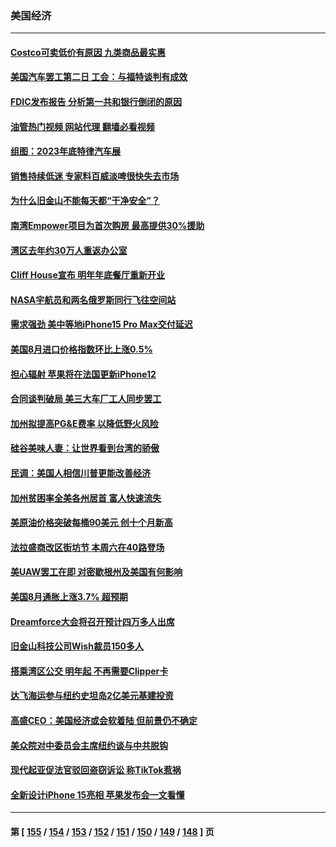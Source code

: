 ### 美国经济
---
#### [Costco可卖低价有原因 九类商品最实惠](../../pages/ncid1078158/n14074023.md?09172045) 
#### [美国汽车罢工第二日 工会：与福特谈判有成效](../../pages/ncid1078158/n14075233.md?09172045) 
#### [FDIC发布报告 分析第一共和银行倒闭的原因](../../pages/ncid1078158/n14075208.md?09172045) 
#### [油管热门视频 网站代理 翻墙必看视频](http://138.2.39.72:81/youtube.html?epic-marker?09172045)
#### [组图：2023年底特律汽车展](../../pages/ncid1078158/n14074884.md?09172045) 
#### [销售持续低迷 专家料百威淡啤很快失去市场](../../pages/ncid1078158/n14075005.md?09172045) 
#### [为什么旧金山不能每天都“干净安全”？](../../pages/ncid1078158/n14074933.md?09172045) 
#### [南湾Empower项目为首次购房 最高提供30%援助](../../pages/ncid1078158/n14074929.md?09172045) 
#### [湾区去年约30万人重返办公室](../../pages/ncid1078158/n14074921.md?09172045) 
#### [Cliff House宣布 明年年底餐厅重新开业](../../pages/ncid1078158/n14074870.md?09172045) 
#### [NASA宇航员和两名俄罗斯同行飞往空间站](../../pages/ncid1078158/n14074611.md?09172045) 
#### [需求强劲 美中等地iPhone15 Pro Max交付延迟](../../pages/ncid1078158/n14074640.md?09172045) 
#### [美国8月进口价格指数环比上涨0.5%](../../pages/ncid1078158/n14074628.md?09172045) 
#### [担心辐射 苹果将在法国更新iPhone12](../../pages/ncid1078158/n14074544.md?09172045) 
#### [合同谈判破局 美三大车厂工人同步罢工](../../pages/ncid1078158/n14074336.md?09172045) 
#### [加州拟提高PG&E费率 以降低野火风险](../../pages/ncid1078158/n14074353.md?09172045) 
#### [硅谷美味人妻：让世界看到台湾的骄傲](../../pages/ncid1078158/n14074297.md?09172045) 
#### [民调：美国人相信川普更能改善经济](../../pages/ncid1078158/n14074136.md?09172045) 
#### [加州贫困率全美各州居首 富人快速流失](../../pages/ncid1078158/n14074128.md?09172045) 
#### [美原油价格突破每桶90美元 创十个月新高](../../pages/ncid1078158/n14073979.md?09172045) 
#### [法拉盛商改区街坊节 本周六在40路登场](../../pages/ncid1078158/n14073487.md?09172045) 
#### [美UAW罢工在即 对密歇根州及美国有何影响](../../pages/ncid1078158/n14073327.md?09172045) 
#### [美国8月通胀上涨3.7% 超预期](../../pages/ncid1078158/n14073101.md?09172045) 
#### [Dreamforce大会将召开预计四万多人出席](../../pages/ncid1078158/n14072818.md?09172045) 
#### [旧金山科技公司Wish裁员150多人](../../pages/ncid1078158/n14072695.md?09172045) 
#### [搭乘湾区公交 明年起 不再需要Clipper卡](../../pages/ncid1078158/n14072687.md?09172045) 
#### [达飞海运参与纽约史坦岛2亿美元基建投资](../../pages/ncid1078158/n14072648.md?09172045) 
#### [高盛CEO：美国经济或会软着陆 但前景仍不确定](../../pages/ncid1078158/n14072381.md?09172045) 
#### [美众院对中委员会主席纽约谈与中共脱钩](../../pages/ncid1078158/n14072292.md?09172045) 
#### [现代起亚促法官驳回盗窃诉讼 称TikTok惹祸](../../pages/ncid1078158/n14072361.md?09172045) 
#### [全新设计iPhone 15亮相 苹果发布会一文看懂](../../pages/ncid1078158/n14072367.md?09172045) 

---
#### 第 [ [155](./155.md?09172045) / [154](./154.md?09172045) / [153](./153.md?09172045) / [152](./152.md?09172045) / [151](./151.md?09172045) / [150](./150.md?09172045) / [149](./149.md?09172045) / [148](./148.md?09172045) ] 页
